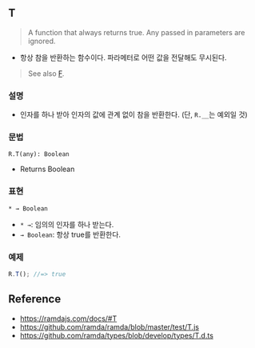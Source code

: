 ## T
> A function that always returns true. Any passed in parameters are ignored.
- 항상 참을 반환하는 함수이다. 파라메터로 어떤 값을 전달해도 무시된다.

> See also [F](./F.md).

### 설명
- 인자를 하나 받아 인자의 값에 관계 없이 참을 반환한다. (단, `R.__`는 예외일 것)

### 문법
```
R.T(any): Boolean
```
- Returns Boolean

### 표현
```
* → Boolean
```
- `* →`: 임의의 인자를 하나 받는다.
- `→ Boolean`: 항상 true를 반환한다.

### 예제
```js
R.T(); //=> true
```

## Reference
- https://ramdajs.com/docs/#T
- https://github.com/ramda/ramda/blob/master/test/T.js
- https://github.com/ramda/types/blob/develop/types/T.d.ts
